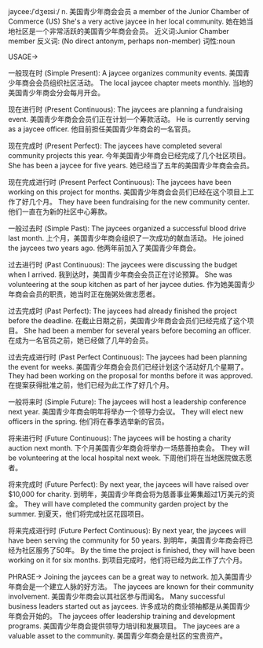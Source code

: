 jaycee:/ˈdʒeɪsiː/
n.
美国青少年商会会员
a member of the Junior Chamber of Commerce (US)
She's a very active jaycee in her local community. 她在她当地社区是一个非常活跃的美国青少年商会会员。
近义词:Junior Chamber member
反义词: (No direct antonym, perhaps non-member)
词性:noun


USAGE->

一般现在时 (Simple Present):
A jaycee organizes community events.  美国青少年商会会员组织社区活动。
The local jaycee chapter meets monthly. 当地的美国青少年商会分会每月开会。

现在进行时 (Present Continuous):
The jaycees are planning a fundraising event. 美国青少年商会会员们正在计划一个筹款活动。
He is currently serving as a jaycee officer. 他目前担任美国青少年商会的一名官员。

现在完成时 (Present Perfect):
The jaycees have completed several community projects this year. 今年美国青少年商会已经完成了几个社区项目。
She has been a jaycee for five years. 她已经当了五年的美国青少年商会会员。

现在完成进行时 (Present Perfect Continuous):
The jaycees have been working on this project for months. 美国青少年商会会员们已经在这个项目上工作了好几个月。
They have been fundraising for the new community center. 他们一直在为新的社区中心筹款。


一般过去时 (Simple Past):
The jaycees organized a successful blood drive last month.  上个月，美国青少年商会组织了一次成功的献血活动。
He joined the jaycees two years ago.  他两年前加入了美国青少年商会。

过去进行时 (Past Continuous):
The jaycees were discussing the budget when I arrived. 我到达时，美国青少年商会会员正在讨论预算。
She was volunteering at the soup kitchen as part of her jaycee duties. 作为她美国青少年商会会员的职责，她当时正在施粥处做志愿者。

过去完成时 (Past Perfect):
The jaycees had already finished the project before the deadline. 在截止日期之前，美国青少年商会会员们已经完成了这个项目。
She had been a member for several years before becoming an officer. 在成为一名官员之前，她已经做了几年的会员。

过去完成进行时 (Past Perfect Continuous):
The jaycees had been planning the event for weeks. 美国青少年商会会员们已经计划这个活动好几个星期了。
They had been working on the proposal for months before it was approved.  在提案获得批准之前，他们已经为此工作了好几个月。

一般将来时 (Simple Future):
The jaycees will host a leadership conference next year. 美国青少年商会明年将举办一个领导力会议。
They will elect new officers in the spring. 他们将在春季选举新的官员。

将来进行时 (Future Continuous):
The jaycees will be hosting a charity auction next month.  下个月美国青少年商会将举办一场慈善拍卖会。
They will be volunteering at the local hospital next week. 下周他们将在当地医院做志愿者。


将来完成时 (Future Perfect):
By next year, the jaycees will have raised over $10,000 for charity. 到明年，美国青少年商会将为慈善事业筹集超过1万美元的资金。
They will have completed the community garden project by the summer.  到夏天，他们将完成社区花园项目。

将来完成进行时 (Future Perfect Continuous):
By next year, the jaycees will have been serving the community for 50 years. 到明年，美国青少年商会将已经为社区服务了50年。
By the time the project is finished, they will have been working on it for six months.  到项目完成时，他们将已经为此工作了六个月。


PHRASE->
Joining the jaycees can be a great way to network. 加入美国青少年商会是一个建立人脉的好方法。
The jaycees are known for their community involvement. 美国青少年商会以其社区参与而闻名。
Many successful business leaders started out as jaycees. 许多成功的商业领袖都是从美国青少年商会开始的。
The jaycees offer leadership training and development programs. 美国青少年商会提供领导力培训和发展项目。
The jaycees are a valuable asset to the community. 美国青少年商会是社区的宝贵资产。
